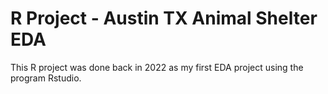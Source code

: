 # R Project - Austin TX Animal Shelter EDA
 This R project was done back in 2022 as my first EDA project using the program Rstudio. 
